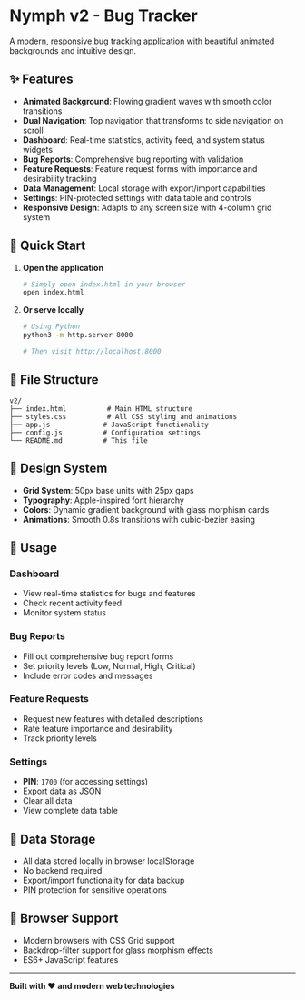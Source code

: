 # Nymph v2 - Bug Tracker

A modern, responsive bug tracking application with beautiful animated backgrounds and intuitive design.

## ✨ Features

- **Animated Background**: Flowing gradient waves with smooth color transitions
- **Dual Navigation**: Top navigation that transforms to side navigation on scroll
- **Dashboard**: Real-time statistics, activity feed, and system status widgets
- **Bug Reports**: Comprehensive bug reporting with validation
- **Feature Requests**: Feature request forms with importance and desirability tracking
- **Data Management**: Local storage with export/import capabilities
- **Settings**: PIN-protected settings with data table and controls
- **Responsive Design**: Adapts to any screen size with 4-column grid system

## 🚀 Quick Start

1. **Open the application**
   ```bash
   # Simply open index.html in your browser
   open index.html
   ```

2. **Or serve locally**
   ```bash
   # Using Python
   python3 -m http.server 8000
   
   # Then visit http://localhost:8000
   ```

## 📁 File Structure

```
v2/
├── index.html          # Main HTML structure
├── styles.css          # All CSS styling and animations
├── app.js             # JavaScript functionality
├── config.js          # Configuration settings
└── README.md          # This file
```

## 🎨 Design System

- **Grid System**: 50px base units with 25px gaps
- **Typography**: Apple-inspired font hierarchy
- **Colors**: Dynamic gradient background with glass morphism cards
- **Animations**: Smooth 0.8s transitions with cubic-bezier easing

## 🔧 Usage

### Dashboard
- View real-time statistics for bugs and features
- Check recent activity feed
- Monitor system status

### Bug Reports
- Fill out comprehensive bug report forms
- Set priority levels (Low, Normal, High, Critical)
- Include error codes and messages

### Feature Requests
- Request new features with detailed descriptions
- Rate feature importance and desirability
- Track priority levels

### Settings
- **PIN**: `1700` (for accessing settings)
- Export data as JSON
- Clear all data
- View complete data table

## 💾 Data Storage

- All data stored locally in browser localStorage
- No backend required
- Export/import functionality for data backup
- PIN protection for sensitive operations

## 🎯 Browser Support

- Modern browsers with CSS Grid support
- Backdrop-filter support for glass morphism effects
- ES6+ JavaScript features

---

**Built with ❤️ and modern web technologies**